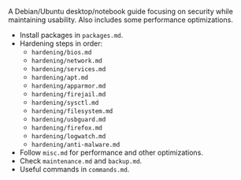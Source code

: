 A Debian/Ubuntu desktop/notebook guide focusing on security while maintaining usability. Also includes some performance optimizations.

+ Install packages in `packages.md`.
+ Hardening steps in order:
  + `hardening/bios.md`
  + `hardening/network.md`
  + `hardening/services.md`
  + `hardening/apt.md`
  + `hardening/apparmor.md`
  + `hardening/firejail.md`
  + `hardening/sysctl.md`
  + `hardening/filesystem.md`
  + `hardening/usbguard.md`
  + `hardening/firefox.md`
  + `hardening/logwatch.md`
  + `hardening/anti-malware.md`
+ Follow `misc.md` for performance and other optimizations.
+ Check `maintenance.md` and `backup.md`.
+ Useful commands in `commands.md`.
